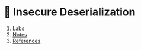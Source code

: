 # 🔴 Insecure Deserialization
1. [Labs](contents/labs.md)             
2. [Notes](contents/notes.md)           
3. [References](contents/references.md)  